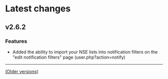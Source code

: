 # Latest changes
## v2.6.2
### Features
- Added the ability to import your NSE lists into notification filters on the "edit notification filters" page (user.php?action=notify)

---

[(Older versions)](https://github.com/ceodoe/noshitempornium/blob/master/CHANGELOG_OLD.md#older-versions)
